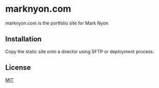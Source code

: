 # marknyon.com

marknyon.com is the portfolio site for Mark Nyon

## Installation

Copy the static site onto a director using SFTP or deployment process.


## License
[MIT](https://choosealicense.com/licenses/mit/)